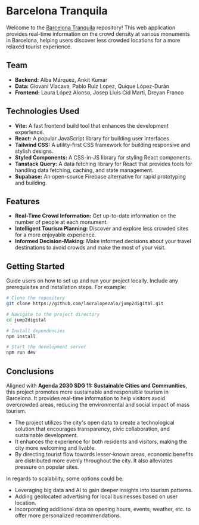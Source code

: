 # Barcelona Tranquila

Welcome to the [Barcelona Tranquila](https://jump2digital-one.vercel.app/) repository! This web application provides real-time information on the crowd density at various monuments in Barcelona, helping users discover less crowded locations for a more relaxed tourist experience.

## Team

- **Backend:** Alba Márquez, Ankit Kumar
- **Data:** Giovani Viacava, Pablo Ruiz Lopez, Quique López-Durán
- **Frontend:** Laura López Alonso, Josep Lluis Cid Marti, Dreyan Franco

## Technologies Used

- **Vite:** A fast frontend build tool that enhances the development experience.
- **React:** A popular JavaScript library for building user interfaces.
- **Tailwind CSS:** A utility-first CSS framework for building responsive and stylish designs.
- **Styled Components:** A CSS-in-JS library for styling React components.
- **Tanstack Query:** A data fetching library for React that provides tools for handling data fetching, caching, and state management.
- **Supabase:**  An open-source Firebase alternative for rapid prototyping and building.

## Features

- **Real-Time Crowd Information:** Get up-to-date information on the number of people at each monument.
- **Intelligent Tourism Planning:** Discover and explore less crowded sites for a more enjoyable experience.
- **Informed Decision-Making:** Make informed decisions about your travel destinations to avoid crowds and make the most of your visit.


## Getting Started

Guide users on how to set up and run your project locally. Include any prerequisites and installation steps. For example:

```bash
# Clone the repository
git clone https://github.com/lauralopezalo/jump2digital.git

# Navigate to the project directory
cd jump2digital

# Install dependencies
npm install

# Start the development server
npm run dev
```
## Conclusions 

Aligned with **Agenda 2030 SDG 11: Sustainable Cities and Communities**, this project promotes more sustainable and responsible tourism in Barcelona. It provides real-time information to help visitors avoid overcrowded areas, reducing the environmental and social impact of mass tourism.
- The project utilizes the city's open data to create a technological solution that encourages transparency, civic collaboration, and sustainable development.
- It enhances the experience for both residents and visitors, making the city more welcoming and livable.
- By directing tourist flow towards lesser-known areas, economic benefits are distributed more evenly throughout the city. It also alleviates pressure on popular sites.
  
In regards to scalability, some options could be:
- Leveraging big data and AI to gain deeper insights into tourism patterns.
- Adding geolocated advertising for local businesses based on user location.
- Incorporating additional data on opening hours, events, weather, etc. to offer more personalized recommendations.



